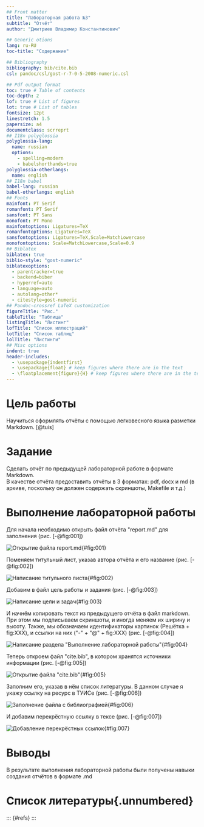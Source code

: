 ```yaml
---
## Front matter
title: "Лабораторная работа №3"
subtitle: "Отчёт"
author: "Дмитриев Владимир Константинович"

## Generic otions
lang: ru-RU
toc-title: "Содержание"

## Bibliography
bibliography: bib/cite.bib
csl: pandoc/csl/gost-r-7-0-5-2008-numeric.csl

## Pdf output format
toc: true # Table of contents
toc-depth: 2
lof: true # List of figures
lot: true # List of tables
fontsize: 12pt
linestretch: 1.5
papersize: a4
documentclass: scrreprt
## I18n polyglossia
polyglossia-lang:
  name: russian
  options:
	- spelling=modern
	- babelshorthands=true
polyglossia-otherlangs:
  name: english
## I18n babel
babel-lang: russian
babel-otherlangs: english
## Fonts
mainfont: PT Serif
romanfont: PT Serif
sansfont: PT Sans
monofont: PT Mono
mainfontoptions: Ligatures=TeX
romanfontoptions: Ligatures=TeX
sansfontoptions: Ligatures=TeX,Scale=MatchLowercase
monofontoptions: Scale=MatchLowercase,Scale=0.9
## Biblatex
biblatex: true
biblio-style: "gost-numeric"
biblatexoptions:
  - parentracker=true
  - backend=biber
  - hyperref=auto
  - language=auto
  - autolang=other*
  - citestyle=gost-numeric
## Pandoc-crossref LaTeX customization
figureTitle: "Рис."
tableTitle: "Таблица"
listingTitle: "Листинг"
lofTitle: "Список иллюстраций"
lotTitle: "Список таблиц"
lolTitle: "Листинги"
## Misc options
indent: true
header-includes:
  - \usepackage{indentfirst}
  - \usepackage{float} # keep figures where there are in the text
  - \floatplacement{figure}{H} # keep figures where there are in the text
---
```


# Цель работы

Научиться оформлять отчёты с помощью легковесного языка разметки Markdown. [@tuis]

# Задание

Сделать отчёт по предыдущей лабораторной работе в формате Markdown.  
В качестве отчёта предоставить отчёты в 3 форматах: pdf, docx и md (в архиве,
поскольку он должен содержать скриншоты, Makefile и т.д.)

# Выполнение лабораторной работы

Для начала необходимо открыть файл отчёта "report.md" для заполнения (рис. [-@fig:001])

![Открытие файла report.md](image/0.png){#fig:001}

Поменяем титульный лист, указав автора отчёта и его название (рис. [-@fig:002])

![Написание титульного листа](image/1.png){#fig:002}

Добавим в файл цель работы и задания (рис. [-@fig:003])

![Написание цели и задач](image/2.png){#fig:003}

И начнём копировать текст из предыдущего отчёта в файл markdown. При этом мы подписываем скриншоты, и иногда меняем их ширину и высоту. Также, мы обозначаем идентификаторы картинок (Решётка + fig:XXX), и ссылки на них ("-" + "@" + fig:XXX) (рис. [-@fig:004])

![Написание раздела "Выполнение лабораторной работы"](image/3.png){#fig:004}

Теперь откроем файл "cite.bib", в котором хранятся источники информации (рис. [-@fig:005])

![Открытие файла "cite.bib"](image/3_1.png){#fig:005}

Заполним его, указав в нём список литературы. В данном случае я укажу ссылку на ресурс в ТУИСе (рис. [-@fig:006])

![Заполнение файла с библиографией](image/4.png){#fig:006}

И добавим перекрёстную ссылку в тексе (рис. [-@fig:007])

![Добавление перекрёстных ссылок](image/5.png){#fig:007}

# Выводы

В результате выполнения лабораторной работы были получены навыки создания отчётов в формате .md

# Список литературы{.unnumbered}

::: {#refs}
:::
